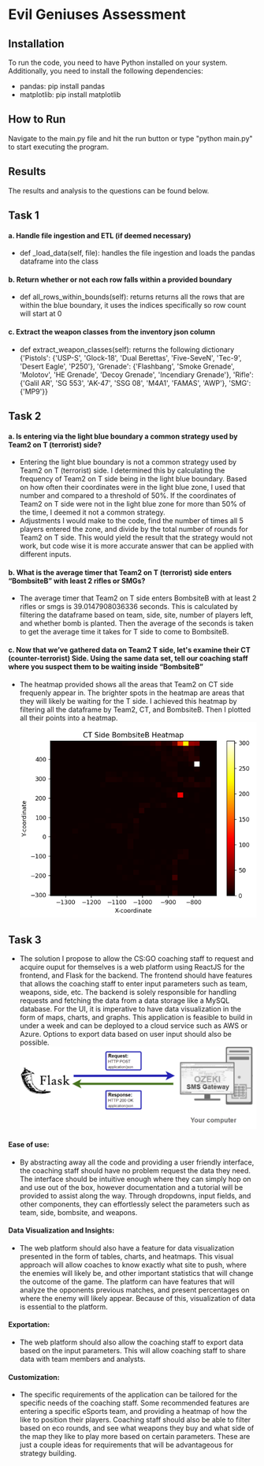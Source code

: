 # Evil Geniuses Assessment

## Installation
To run the code, you need to have Python installed on your system. Additionally, you need to install the following dependencies:
* pandas: pip install pandas
* matplotlib: pip install matplotlib

## How to Run
Navigate to the main.py file and hit the run button or type
"python main.py" to start executing the program.

## Results
The results and analysis to the questions can be found below.

## Task 1
#### a. Handle file ingestion and ETL (if deemed necessary)
- def _load_data(self, file): handles the file ingestion and loads
the pandas dataframe into the class

#### b. Return whether or not each row falls within a provided boundary
- def all_rows_within_bounds(self): returns returns all the rows that
are within the blue boundary, it uses the indices specifically so row
count will start at 0

#### c. Extract the weapon classes from the inventory json column
- def extract_weapon_classes(self): returns the following dictionary
{'Pistols': {'USP-S', 'Glock-18', 'Dual Berettas', 'Five-SeveN', 'Tec-9', 'Desert Eagle', 'P250'}, 'Grenade': {'Flashbang', 'Smoke Grenade', 'Molotov', 'HE Grenade', 'Decoy Grenade', 'Incendiary Grenade'}, 'Rifle': {'Galil AR', 'SG 553', 'AK-47', 'SSG 08', 'M4A1', 'FAMAS', 'AWP'}, 'SMG': {'MP9'}}

## Task 2
#### a. Is entering via the light blue boundary a common strategy used by Team2 on T (terrorist) side?
- Entering the light blue boundary is not a common strategy used by
Team2 on T (terrorist) side. I determined this by calculating the frequency of Team2 on T side being in the light blue boundary. Based
on how often their coordinates were in the light blue zone, I used that number and compared to a threshold of 50%. If the coordinates
of Team2 on T side were not in the light blue zone for more than
50% of the time, I deemed it not a common strategy.
- Adjustments I would make to the code, find the number of times all 5 players entered
the zone, and divide by the total number of rounds for Team2 on T side. This would
yield the result that the strategy would not work, but code wise it is more accurate answer that can be applied with different inputs.

#### b. What is the average timer that Team2 on T (terrorist) side enters “BombsiteB” with least 2 rifles or SMGs?
- The average timer that Team2 on T side enters BombsiteB
with at least 2 rifles or smgs is 39.0147908036336 seconds. This is calculated by filtering the dataframe based on team, side, site, number of players left, and whether bomb is planted. Then the average of
the seconds is taken to get the average time it takes for T side
to come to BombsiteB.

#### c. Now that we’ve gathered data on Team2 T side, let's examine their CT (counter-terrorist) Side. Using the same data set, tell our coaching staff where you suspect them to be waiting inside “BombsiteB”
- The heatmap provided shows all the areas that Team2 on CT side 
frequenly appear in. The brighter spots in the heatmap are areas
that they will likely be waiting for the T side. I achieved this
heatmap by filtering all the dataframe by Team2, CT, and BombsiteB.
Then I plotted all their points into a heatmap.
![HeatMap](./images/HeatMap.png)

## Task 3
- The solution I propose to allow the CS:GO coaching staff to request and acquire
ouput for themselves is a web platform using ReactJS for the frontend, and Flask for the 
backend. The frontend should have features that allows the coaching staff to enter
input parameters such as team, weapons, side, etc. The backend is solely responsible
for handling requests and fetching the data from a data storage like a MySQL database.
For the UI, it is imperative to have data visualization in the form of maps, charts, and graphs.
This application is feasible to build in under a week and can be deployed to a cloud service
such as AWS or Azure. Options to export data based on user input should also be possible.
![Flask](./images/FlaskImage.png)

#### Ease of use:
- By abstracting away all the code and providing a user friendly interface,
the coaching staff should have no problem request the data they need. The interface
should be intuitive enough where they can simply hop on and use out of the box, however
documentation and a tutorial will be provided to assist along the way. Through dropdowns,
input fields, and other components, they can effortlessly select the parameters such as
team, side, bombsite, and weapons.

#### Data Visualization and Insights:
- The web platform should also have a feature for data visualization presented in the form
of tables, charts, and heatmaps. This visual approach will allow coaches to know exactly
what site to push, where the enemies will likely be, and other important statistics that
will change the outcome of the game. The platform can have features that will analyze 
the opponents previous matches, and present percentages on where the enemy will likely appear.
Because of this, visualization of data is essential to the platform.

#### Exportation:
- The web platform should also allow the coaching staff to export data based on the input
parameters. This will allow coaching staff to share data with team members and analysts.

#### Customization:
- The specific requirements of the application can be tailored for the specific needs of
the coaching staff. Some recommended features are entering a specific eSports team, and
providing a heatmap of how the like to position their players. Coaching staff should also
be able to filter based on eco rounds, and see what weapons they buy and what side of the
map they like to play more based on certain parameters. These are just a couple ideas
for requirements that will be advantageous for strategy building.